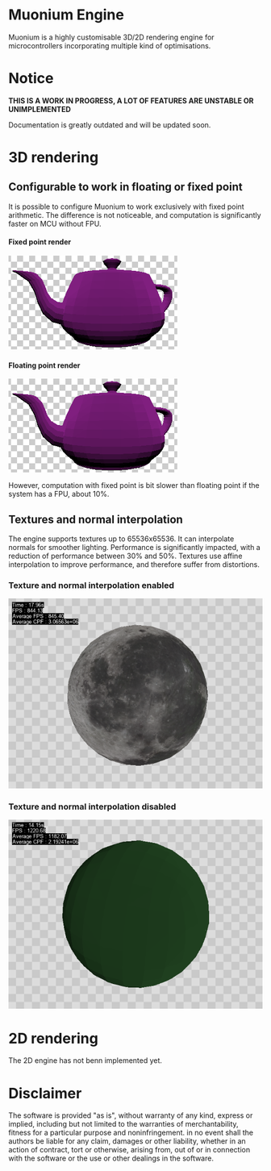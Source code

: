 # Muonium Engine
Muonium is a highly customisable 3D/2D rendering engine for microcontrollers 
incorporating multiple kind of optimisations.

# Notice
**THIS IS A WORK IN PROGRESS, A LOT OF FEATURES ARE UNSTABLE OR UNIMPLEMENTED**

Documentation is greatly outdated and will be updated soon.

# 3D rendering
## Configurable to work in floating or fixed point
It is possible to configure Muonium to work exclusively with fixed point arithmetic.
The difference is not noticeable, and computation is significantly faster on MCU
without FPU.

#### Fixed point render
![Fixed point render of a teapot](https://raw.githubusercontent.com/bourquenoud/muonium-engine/main/doc/images/muonium-teapot-fixed.png)

#### Floating point render
![Floating point render of a teapot](https://raw.githubusercontent.com/bourquenoud/muonium-engine/main/doc/images/muonium-teapot-fixed.png)

However, computation with fixed point is bit slower than floating point if the system
has a FPU, about 10%.

## Textures and normal interpolation
The engine supports textures up to 65536x65536. It can interpolate normals for smoother lighting. Performance is significantly impacted,  with a reduction of performance between 30% and 50%. Textures use affine interpolation to improve performance, and therefore suffer from distortions.

### Texture and normal interpolation enabled
![Moon render with texture](https://raw.githubusercontent.com/bourquenoud/muonium-engine/main/doc/images/moon.png)

### Texture and normal interpolation disabled
![Moon render without texture](https://raw.githubusercontent.com/bourquenoud/muonium-engine/main/doc/images/moon_no_tex.png)

# 2D rendering
The 2D engine has not benn implemented yet.

# Disclaimer
The software is provided "as is", without warranty of any kind, express or implied,
including but not limited to the warranties of merchantability, fitness for a
particular purpose and noninfringement. in no event shall the authors be liable
for any claim, damages or other liability, whether in an action of contract, tort 
or otherwise, arising from, out of or in connection with the software or the use
or other dealings in the software.
